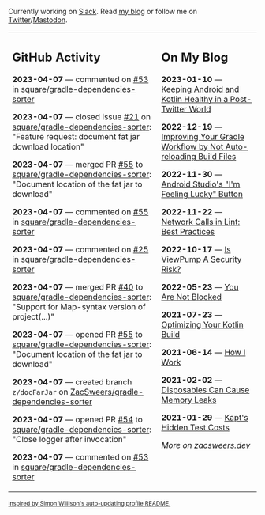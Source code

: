 Currently working on [Slack](https://slack.com/). Read [my blog](https://zacsweers.dev/) or follow me on [Twitter](https://twitter.com/ZacSweers)/[Mastodon](https://hachyderm.io/@ZacSweers).

<table><tr><td valign="top" width="60%">

## GitHub Activity
<!-- githubActivity starts -->
**2023-04-07** — commented on [#53](https://github.com/square/gradle-dependencies-sorter/pull/53#issuecomment-1500665123) in [square/gradle-dependencies-sorter](https://github.com/square/gradle-dependencies-sorter)

**2023-04-07** — closed issue [#21](https://github.com/square/gradle-dependencies-sorter/issues/21) on [square/gradle-dependencies-sorter](https://github.com/square/gradle-dependencies-sorter): "Feature request: document fat jar download location"

**2023-04-07** — merged PR [#55](https://github.com/square/gradle-dependencies-sorter/pull/55) to [square/gradle-dependencies-sorter](https://github.com/square/gradle-dependencies-sorter): "Document location of the fat jar to download"

**2023-04-07** — commented on [#55](https://github.com/square/gradle-dependencies-sorter/pull/55#issuecomment-1500664819) in [square/gradle-dependencies-sorter](https://github.com/square/gradle-dependencies-sorter)

**2023-04-07** — commented on [#25](https://github.com/square/gradle-dependencies-sorter/pull/25#issuecomment-1500575846) in [square/gradle-dependencies-sorter](https://github.com/square/gradle-dependencies-sorter)

**2023-04-07** — merged PR [#40](https://github.com/square/gradle-dependencies-sorter/pull/40) to [square/gradle-dependencies-sorter](https://github.com/square/gradle-dependencies-sorter): "Support for Map-syntax version of project(...)"

**2023-04-07** — opened PR [#55](https://github.com/square/gradle-dependencies-sorter/pull/55) to [square/gradle-dependencies-sorter](https://github.com/square/gradle-dependencies-sorter): "Document location of the fat jar to download"

**2023-04-07** — created branch `z/docFarJar` on [ZacSweers/gradle-dependencies-sorter](https://github.com/ZacSweers/gradle-dependencies-sorter)

**2023-04-07** — opened PR [#54](https://github.com/square/gradle-dependencies-sorter/pull/54) to [square/gradle-dependencies-sorter](https://github.com/square/gradle-dependencies-sorter): "Close logger after invocation"

**2023-04-07** — commented on [#53](https://github.com/square/gradle-dependencies-sorter/pull/53#issuecomment-1500561286) in [square/gradle-dependencies-sorter](https://github.com/square/gradle-dependencies-sorter)
<!-- githubActivity ends -->
</td><td valign="top" width="40%">

## On My Blog
<!-- blog starts -->
**2023-01-10** — [Keeping Android and Kotlin Healthy in a Post-Twitter World](https://www.zacsweers.dev/keeping-android-healthy/)

**2022-12-19** — [Improving Your Gradle Workflow by Not Auto-reloading Build Files](https://www.zacsweers.dev/improving-your-workflow-by-not-auto-reloading-build-files/)

**2022-11-30** — [Android Studio's "I'm Feeling Lucky" Button](https://www.zacsweers.dev/android-studios-im-feeling-lucky-button/)

**2022-11-22** — [Network Calls in Lint: Best Practices](https://www.zacsweers.dev/network-calls-in-lint-best-practices/)

**2022-10-17** — [Is ViewPump A Security Risk?](https://www.zacsweers.dev/is-viewpump-a-security-risk/)

**2022-05-23** — [You Are Not Blocked](https://www.zacsweers.dev/you-are-not-blocked/)

**2021-07-23** — [Optimizing Your Kotlin Build](https://www.zacsweers.dev/optimizing-your-kotlin-build/)

**2021-06-14** — [How I Work](https://www.zacsweers.dev/how-i-work/)

**2021-02-02** — [Disposables Can Cause Memory Leaks](https://www.zacsweers.dev/disposables-can-cause-memory-leaks/)

**2021-01-29** — [Kapt's Hidden Test Costs](https://www.zacsweers.dev/kapts-hidden-test-costs/)
<!-- blog ends -->
_More on [zacsweers.dev](https://zacsweers.dev/)_
</td></tr></table>

<sub><a href="https://simonwillison.net/2020/Jul/10/self-updating-profile-readme/">Inspired by Simon Willison's auto-updating profile README.</a></sub>